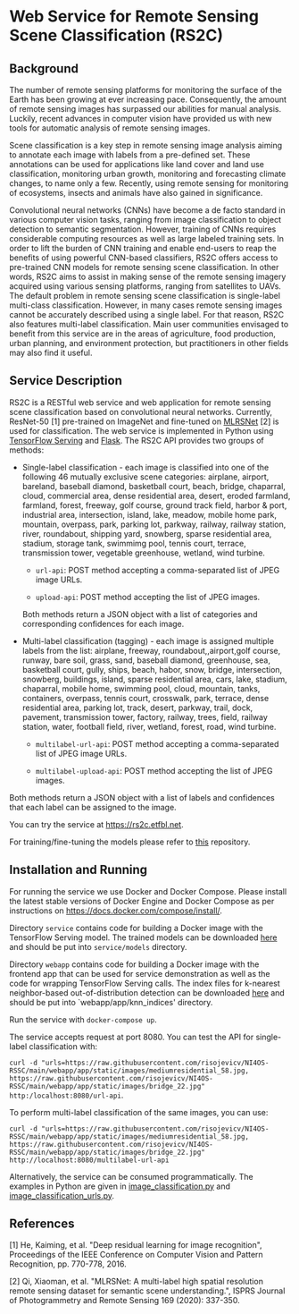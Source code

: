 # Web Service for Remote Sensing Scene Classification (RS2C)

## Background

The number of remote sensing platforms for monitoring the surface of the Earth has been growing at ever increasing pace. Consequently, the amount of remote sensing images has surpassed our abilities for manual analysis. Luckily, recent advances in computer vision have provided us with new tools for automatic analysis of remote sensing images. 

Scene classification is a key step in remote sensing image analysis aiming to annotate each image with labels from a pre-defined set. These annotations can be used for applications like land cover and land use classification, monitoring urban growth, monitoring and forecasting climate changes, to name only a few. Recently, using remote sensing for monitoring of ecosystems, insects and animals have also gained in significance. 

Convolutional neural networks (CNNs) have become a de facto standard in various computer vision tasks, ranging from image classification to object detection to semantic segmentation. However, training of CNNs requires considerable computing resources as well as large labeled training sets. In order to lift the burden of CNN training and enable end-users to reap the benefits of using powerful CNN-based classifiers, RS2C offers access to pre-trained CNN models for remote sensing scene classification. In other words, RS2C aims to assist in making sense of the remote sensing imagery acquired using various sensing platforms, ranging from satellites to UAVs. The default problem in remote sensing scene classification is single-label multi-class classification. However, in many cases remote sensing images cannot be accurately described using a single label. For that reason, RS2C also features multi-label classification. Main user communities envisaged to benefit from this service are in the areas of agriculture, food production, urban planning, and environment protection, but practitioners in other fields may also find it useful. 

## Service Description

RS2C is a RESTful web service and web application for remote sensing scene classification based on convolutional neural networks. Currently, ResNet-50 [1] pre-trained on ImageNet and fine-tuned on [MLRSNet](https://github.com/cugbrs/MLRSNet) [2] is used for classification. The web service is implemented in Python using [TensorFlow Serving](https://www.tensorflow.org/tfx/guide/serving) and [Flask](https://flask.palletsprojects.com/en/2.0.x/). The RS2C API provides two groups of methods:

+ Single-label classification - each image is classified into one of the following 46 mutually exclusive scene categories: airplane, airport, bareland, baseball diamond, basketball court, beach, bridge, chaparral, cloud, commercial area, dense residential area, desert, eroded farmland, farmland, forest, freeway, golf course, ground track field, harbor & port, industrial area, intersection, island, lake, meadow, mobile home park, mountain, overpass, park, parking lot, parkway, railway, railway station, river, roundabout, shipping yard, snowberg, sparse residential area, stadium, storage tank, swimmimg pool, tennis court, terrace, transmission tower, vegetable greenhouse, wetland, wind turbine.

  - `url-api`: POST method accepting a comma-separated list of JPEG image URLs.
  
  - `upload-api`: POST method accepting the list of JPEG images.

  Both methods return a JSON object with a list of categories and corresponding confidences for each image.

+ Multi-label classification (tagging) - each image is assigned multiple labels from the list: airplane, freeway, roundabout,,airport,golf course, runway, bare soil, grass, sand, baseball diamond, greenhouse, sea, basketball court, gully, ships, beach, habor, snow, bridge, intersection, snowberg, buildings, island, sparse residential area, cars, lake, stadium, chaparral, mobile home, swimming pool, cloud, mountain, tanks, containers, overpass, tennis court, crosswalk, park, terrace, dense residential area, parking lot, track, desert, parkway, trail, dock, pavement, transmission tower, factory, railway, trees, field, railway station, water, football field, river, wetland, forest, road, wind turbine.

    - `multilabel-url-api`: POST method accepting a comma-separated list of JPEG image URLs.
  
    - `multilabel-upload-api`: POST method accepting the list of JPEG images.

Both methods return a JSON object with a list of labels and confidences that each label can be assigned to the image.

You can try the service at https://rs2c.etfbl.net.

For training/fine-tuning the models please refer to [this](https://github.com/risojevicv/RSSC-transfer) repository. 

## Installation and Running

For running the service we use Docker and Docker Compose. Please install the latest stable versions of Docker Engine and Docker Compose as per  instructions on https://docs.docker.com/compose/install/.

Directory `service` contains code for building a Docker image with the TensorFlow Serving model. The trained models can be downloaded  [here](https://drive.google.com/drive/folders/1Yp_B--dWDimvJFLA3cssxTrHTcZkV8Hu?usp=sharing) and should be put into `service/models` directory. 

Directory `webapp` contains code for building a Docker image with the frontend app that can be used for service demonstration as well as the code for wrapping TensorFlow Serving calls. The index files for k-nearest neighbor-based out-of-distribution detection can be downloaded [here](https://drive.google.com/drive/folders/1NGJjlWclp5bJAvWqY0_zB8l0JAO8nDY9?usp=sharing) and should be put into `webapp/app/knn_indices' directory.

Run the service with `docker-compose up`. 

The service accepts request at port 8080. You can test the API for single-label classification with:

`curl -d "urls=https://raw.githubusercontent.com/risojevicv/NI4OS-RSSC/main/webapp/app/static/images/mediumresidential_58.jpg, https://raw.githubusercontent.com/risojevicv/NI4OS-RSSC/main/webapp/app/static/images/bridge_22.jpg" http:/localhost:8080/url-api`.

To perform multi-label classification of the same images, you can use:

`curl -d "urls=https://raw.githubusercontent.com/risojevicv/NI4OS-RSSC/main/webapp/app/static/images/mediumresidential_58.jpg, https://raw.githubusercontent.com/risojevicv/NI4OS-RSSC/main/webapp/app/static/images/bridge_22.jpg" http://localhost:8080/multilabel-url-api`

Alternatively, the service can be consumed programmatically. The examples in Python are given in [image_classification.py](https://github.com/risojevicv/NI4OS-RSSC/blob/main/image_classification.py) and [image_classification_urls.py](https://github.com/risojevicv/NI4OS-RSSC/blob/main/image_classification_urls.py).


## References

[1] He, Kaiming, et al. "Deep residual learning for image recognition",
Proceedings of the IEEE Conference on Computer Vision and Pattern Recognition, pp. 770-778, 2016.

[2] Qi, Xiaoman, et al. "MLRSNet: A multi-label high spatial resolution remote sensing dataset for semantic scene understanding.", ISPRS Journal of Photogrammetry and Remote Sensing 169 (2020): 337-350.
